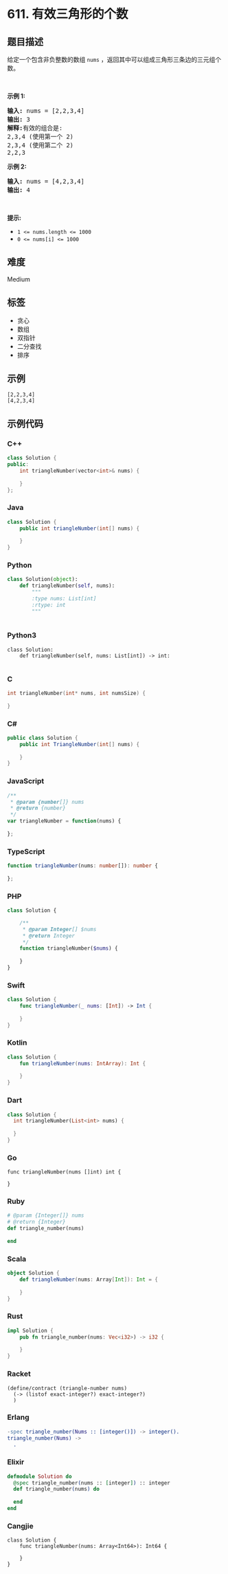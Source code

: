 # 611. 有效三角形的个数

## 题目描述

<p>给定一个包含非负整数的数组&nbsp;<code>nums</code> ，返回其中可以组成三角形三条边的三元组个数。</p>

<p>&nbsp;</p>

<p><strong>示例 1:</strong></p>

<pre>
<strong>输入:</strong> nums = [2,2,3,4]
<strong>输出:</strong> 3
<strong>解释:</strong>有效的组合是: 
2,3,4 (使用第一个 2)
2,3,4 (使用第二个 2)
2,2,3
</pre>

<p><strong>示例 2:</strong></p>

<pre>
<strong>输入:</strong> nums = [4,2,3,4]
<strong>输出:</strong> 4</pre>

<p>&nbsp;</p>

<p><strong>提示:</strong></p>

<ul>
	<li><code>1 &lt;= nums.length &lt;= 1000</code></li>
	<li><code>0 &lt;= nums[i] &lt;= 1000</code></li>
</ul>


## 难度

Medium

## 标签

- 贪心
- 数组
- 双指针
- 二分查找
- 排序

## 示例

```
[2,2,3,4]
[4,2,3,4]
```

## 示例代码

### C++

```cpp
class Solution {
public:
    int triangleNumber(vector<int>& nums) {
        
    }
};
```

### Java

```java
class Solution {
    public int triangleNumber(int[] nums) {
        
    }
}
```

### Python

```python
class Solution(object):
    def triangleNumber(self, nums):
        """
        :type nums: List[int]
        :rtype: int
        """
        
```

### Python3

```python3
class Solution:
    def triangleNumber(self, nums: List[int]) -> int:
        
```

### C

```c
int triangleNumber(int* nums, int numsSize) {
    
}
```

### C#

```csharp
public class Solution {
    public int TriangleNumber(int[] nums) {
        
    }
}
```

### JavaScript

```javascript
/**
 * @param {number[]} nums
 * @return {number}
 */
var triangleNumber = function(nums) {
    
};
```

### TypeScript

```typescript
function triangleNumber(nums: number[]): number {
    
};
```

### PHP

```php
class Solution {

    /**
     * @param Integer[] $nums
     * @return Integer
     */
    function triangleNumber($nums) {
        
    }
}
```

### Swift

```swift
class Solution {
    func triangleNumber(_ nums: [Int]) -> Int {
        
    }
}
```

### Kotlin

```kotlin
class Solution {
    fun triangleNumber(nums: IntArray): Int {
        
    }
}
```

### Dart

```dart
class Solution {
  int triangleNumber(List<int> nums) {
    
  }
}
```

### Go

```golang
func triangleNumber(nums []int) int {
    
}
```

### Ruby

```ruby
# @param {Integer[]} nums
# @return {Integer}
def triangle_number(nums)
    
end
```

### Scala

```scala
object Solution {
    def triangleNumber(nums: Array[Int]): Int = {
        
    }
}
```

### Rust

```rust
impl Solution {
    pub fn triangle_number(nums: Vec<i32>) -> i32 {
        
    }
}
```

### Racket

```racket
(define/contract (triangle-number nums)
  (-> (listof exact-integer?) exact-integer?)
  )
```

### Erlang

```erlang
-spec triangle_number(Nums :: [integer()]) -> integer().
triangle_number(Nums) ->
  .
```

### Elixir

```elixir
defmodule Solution do
  @spec triangle_number(nums :: [integer]) :: integer
  def triangle_number(nums) do
    
  end
end
```

### Cangjie

```cangjie
class Solution {
    func triangleNumber(nums: Array<Int64>): Int64 {

    }
}
```

